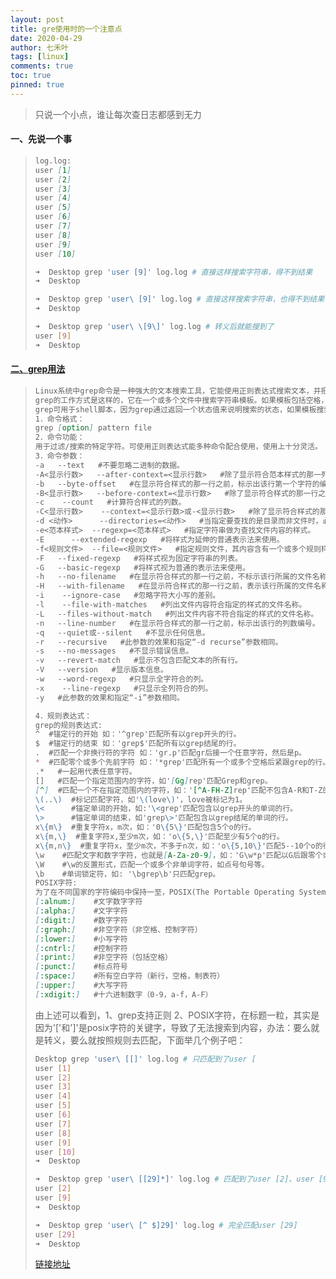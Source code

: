 ```yaml
---
layout: post
title: gre使用时的一个注意点
date: 2020-04-29
author: 七禾叶
tags: [linux]
comments: true
toc: true
pinned: true
---
```


> 只说一个小点，谁让每次查日志都感到无力

#### 一、先说一个事

> ```markdown
> log.log:
> user [1]
> user [2]
> user [3]
> user [4]
> user [5]
> user [6]
> user [7]
> user [8]
> user [9]
> user [10]
> ```
>
> ```bash
> ➜  Desktop grep 'user [9]' log.log # 直接这样搜索字符串，得不到结果
> ➜  Desktop
> ```
>
> ```bash
> ➜  Desktop grep 'user\ [9]' log.log # 直接这样搜索字符串，也得不到结果
> ➜  Desktop
> ```
>
> ```bash
> ➜  Desktop grep 'user\ \[9\]' log.log # 转义后就能搜到了
> user [9]
> ➜  Desktop
> ```

#### [二、grep用法](<https://www.cnblogs.com/peida/archive/2012/12/17/2821195.html>)

> ```markdown
> Linux系统中grep命令是一种强大的文本搜索工具，它能使用正则表达式搜索文本，并把匹 配的行打印出来。grep全称是Global Regular Expression Print，表示全局正则表达式版本，它的使用权限是所有用户。
> grep的工作方式是这样的，它在一个或多个文件中搜索字符串模板。如果模板包括空格，则必须被引用，模板后的所有字符串被看作文件名。搜索的结果被送到标准输出，不影响原文件内容。
> grep可用于shell脚本，因为grep通过返回一个状态值来说明搜索的状态，如果模板搜索成功，则返回0，如果搜索不成功，则返回1，如果搜索的文件不存在，则返回2。我们利用这些返回值就可进行一些自动化的文本处理工作。
> 1．命令格式：
> grep [option] pattern file
> 2．命令功能：
> 用于过滤/搜索的特定字符。可使用正则表达式能多种命令配合使用，使用上十分灵活。
> 3．命令参数：
> -a   --text   #不要忽略二进制的数据。   
> -A<显示行数>   --after-context=<显示行数>   #除了显示符合范本样式的那一列之外，并显示该行之后的内容。   
> -b   --byte-offset   #在显示符合样式的那一行之前，标示出该行第一个字符的编号。   
> -B<显示行数>   --before-context=<显示行数>   #除了显示符合样式的那一行之外，并显示该行之前的内容。   
> -c    --count   #计算符合样式的列数。   
> -C<显示行数>    --context=<显示行数>或-<显示行数>   #除了显示符合样式的那一行之外，并显示该行之前后的内容。   
> -d <动作>      --directories=<动作>   #当指定要查找的是目录而非文件时，必须使用这项参数，否则grep指令将回报信息并停止动作。   
> -e<范本样式>  --regexp=<范本样式>   #指定字符串做为查找文件内容的样式。   
> -E      --extended-regexp   #将样式为延伸的普通表示法来使用。   
> -f<规则文件>  --file=<规则文件>   #指定规则文件，其内容含有一个或多个规则样式，让grep查找符合规则条件的文件内容，格式为每行一个规则样式。   
> -F   --fixed-regexp   #将样式视为固定字符串的列表。   
> -G   --basic-regexp   #将样式视为普通的表示法来使用。   
> -h   --no-filename   #在显示符合样式的那一行之前，不标示该行所属的文件名称。   
> -H   --with-filename   #在显示符合样式的那一行之前，表示该行所属的文件名称。   
> -i    --ignore-case   #忽略字符大小写的差别。   
> -l    --file-with-matches   #列出文件内容符合指定的样式的文件名称。   
> -L   --files-without-match   #列出文件内容不符合指定的样式的文件名称。   
> -n   --line-number   #在显示符合样式的那一行之前，标示出该行的列数编号。   
> -q   --quiet或--silent   #不显示任何信息。   
> -r   --recursive   #此参数的效果和指定“-d recurse”参数相同。   
> -s   --no-messages   #不显示错误信息。   
> -v   --revert-match   #显示不包含匹配文本的所有行。   
> -V   --version   #显示版本信息。   
> -w   --word-regexp   #只显示全字符合的列。   
> -x    --line-regexp   #只显示全列符合的列。   
> -y   #此参数的效果和指定“-i”参数相同。
> 
> 4．规则表达式：
> grep的规则表达式:
> ^  #锚定行的开始 如：'^grep'匹配所有以grep开头的行。    
> $  #锚定行的结束 如：'grep$'匹配所有以grep结尾的行。    
> .  #匹配一个非换行符的字符 如：'gr.p'匹配gr后接一个任意字符，然后是p。    
> *  #匹配零个或多个先前字符 如：'*grep'匹配所有一个或多个空格后紧跟grep的行。    
> .*   #一起用代表任意字符。   
> []   #匹配一个指定范围内的字符，如'[Gg]rep'匹配Grep和grep。 
> [^]  #匹配一个不在指定范围内的字符，如：'[^A-FH-Z]rep'匹配不包含A-R和T-Z的一个字母开头，紧跟rep的行。    
> \(..\)  #标记匹配字符，如'\(love\)'，love被标记为1。    
> \<      #锚定单词的开始，如:'\<grep'匹配包含以grep开头的单词的行。    
> \>      #锚定单词的结束，如'grep\>'匹配包含以grep结尾的单词的行。    
> x\{m\}  #重复字符x，m次，如：'0\{5\}'匹配包含5个o的行。    
> x\{m,\}  #重复字符x,至少m次，如：'o\{5,\}'匹配至少有5个o的行。    
> x\{m,n\}  #重复字符x，至少m次，不多于n次，如：'o\{5,10\}'匹配5--10个o的行。   
> \w    #匹配文字和数字字符，也就是[A-Za-z0-9]，如：'G\w*p'匹配以G后跟零个或多个文字或数字字符，然后是p。   
> \W    #\w的反置形式，匹配一个或多个非单词字符，如点号句号等。   
> \b    #单词锁定符，如: '\bgrep\b'只匹配grep。  
> POSIX字符:
> 为了在不同国家的字符编码中保持一至，POSIX(The Portable Operating System Interface)增加了特殊的字符类，如[:alnum:]是[A-Za-z0-9]的另一个写法。要把它们放到[]号内才能成为正则表达式，如[A- Za-z0-9]或[[:alnum:]]。在linux下的grep除fgrep外，都支持POSIX的字符类。
> [:alnum:]    #文字数字字符   
> [:alpha:]    #文字字符   
> [:digit:]    #数字字符   
> [:graph:]    #非空字符（非空格、控制字符）   
> [:lower:]    #小写字符   
> [:cntrl:]    #控制字符   
> [:print:]    #非空字符（包括空格）   
> [:punct:]    #标点符号   
> [:space:]    #所有空白字符（新行，空格，制表符）   
> [:upper:]    #大写字符   
> [:xdigit:]   #十六进制数字（0-9，a-f，A-F）  
> ```
>
> 由上述可以看到，1、grep支持正则  2、POSIX字符，在标题一粒，其实是因为'['和']'是posix字符的关键字，导致了无法搜索到内容，办法：要么就是转义，要么就按照规则去匹配，下面举几个例子吧：
>
> ```bash
> Desktop grep 'user\ [[]' log.log # 只匹配到了user [
> user [1]
> user [2]
> user [3]
> user [4]
> user [5]
> user [6]
> user [7]
> user [8]
> user [9]
> user [10]
> ➜  Desktop
> ```
>
> ```bash
> ➜  Desktop grep 'user\ [[29]*]' log.log # 匹配到了user [2]、user [9]
> user [2] 
> user [9]
> ➜  Desktop
> ```
>
> ```bash
> ➜  Desktop grep 'user\ [^ $]29]' log.log # 完全匹配user [29]
> user [29]
> ➜  Desktop
> ```
>
> [链接地址](https://pubs.opengroup.org/onlinepubs/009696899/basedefs/xbd_chap09.html#tag_09_03_05)





#### 